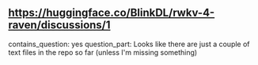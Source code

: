 ## https://huggingface.co/BlinkDL/rwkv-4-raven/discussions/1

contains_question: yes
question_part: Looks like there are just a couple of text files in the repo so far (unless I'm missing something)